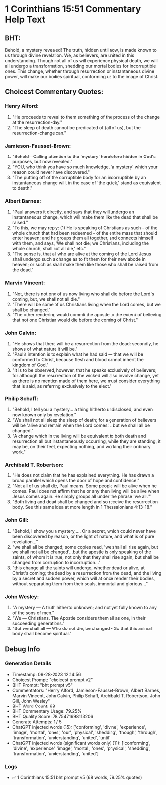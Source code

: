 # 1 Corinthians 15:51 Commentary Help Text

## BHT:
Behold, a mystery revealed! The truth, hidden until now, is made known to us through divine revelation. We, as believers, are united in this understanding. Though not all of us will experience physical death, we will all undergo a transformation, shedding our mortal bodies for incorruptible ones. This change, whether through resurrection or instantaneous divine power, will make our bodies spiritual, conforming us to the image of Christ.

## Choicest Commentary Quotes:
### Henry Alford:
1. "He proceeds to reveal to them something of the process of the change at the resurrection-day."
2. "The sleep of death cannot be predicated of (all of us), but the resurrection-change can."

### Jamieson-Fausset-Brown:
1. "Behold—Calling attention to the 'mystery' heretofore hidden in God's purposes, but now revealed."
2. "YOU, who think you have so much knowledge, 'a mystery' which your reason could never have discovered."
3. "The putting off of the corruptible body for an incorruptible by an instantaneous change will, in the case of 'the quick,' stand as equivalent to death."

### Albert Barnes:
1. "Paul answers it directly, and says that they will undergo an instantaneous change, which will make them like the dead that shall be raised."
2. "To this, we may reply: (1) He is speaking of Christians as such - of the whole church that had been redeemed - of the entire mass that should enter heaven; and he groups them all together, and connects himself with them, and says, 'We shall not die; we Christians, including the whole church, shall not all die,' etc."
3. "The sense is, that all who are alive at the coming of the Lord Jesus shall undergo such a change as to fit them for their new abode in heaven; or such as shall make them like those who shall be raised from the dead."

### Marvin Vincent:
1. "Not, there is not one of us now living who shall die before the Lord's coming, but, we shall not all die."
2. "There will be some of us Christians living when the Lord comes, but we shall be changed."
3. "The other rendering would commit the apostle to the extent of believing that not one Christian would die before the coming of Christ."

### John Calvin:
1. "He shows that there will be a resurrection from the dead: secondly, he shows of what nature it will be."
2. "Paul’s intention is to explain what he had said — that we will be conformed to Christ, because flesh and blood cannot inherit the kingdom of God."
3. "It is to be observed, however, that he speaks exclusively of believers; for although the resurrection of the wicked will also involve change, yet as there is no mention made of them here, we must consider everything that is said, as referring exclusively to the elect."

### Philip Schaff:
1. "Behold, I tell you a mystery... a thing hitherto undisclosed, and even now known only by revelation." 
2. "We shall not all sleep the sleep of death; for a generation of believers will be 'alive and remain when the Lord comes'... but we shall all be changed."
3. "A change which in the living will be equivalent to both death and resurrection all but instantaneously occurring, while they are standing, it may be, on their feet, expecting nothing, and working their ordinary work."

### Archibald T. Robertson:
1. "He does not claim that he has explained everything. He has drawn a broad parallel which opens the door of hope and confidence." 
2. "Not all of us shall die, Paul means. Some people will be alive when he comes. Paul does not affirm that he or any then living will be alive when Jesus comes again. He simply groups all under the phrase 'we all.'"
3. "Both living and dead shall be changed and so receive the resurrection body. See this same idea at more length in 1 Thessalonians 4:13-18."

### John Gill:
1. "Behold, I show you a mystery,.... Or a secret, which could never have been discovered by reason, or the light of nature, and what is of pure revelation..."
2. "we shall all be changed; some copies read, 'we shall all rise again, but we shall not all be changed'...but the apostle is only speaking of the saints, of whom it is true, not only that they shall rise again, but shall be changed from corruption to incorruption..."
3. "this change all the saints will undergo, whether dead or alive, at Christ's coming; the dead by a resurrection from the dead, and the living by a secret and sudden power, which will at once render their bodies, without separating them from their souls, immortal and glorious..."

### John Wesley:
1. "A mystery — A truth hitherto unknown; and not yet fully known to any of the sons of men."
2. "We — Christians. The Apostle considers them all as one, in their succeeding generations."
3. "But we shall all — Who do not die, be changed - So that this animal body shall become spiritual."


## Debug Info
### Generation Details
- Timestamp: 09-28-2023 12:14:56
- Choicest Prompt: "choicest prompt v2"
- BHT Prompt: "bht prompt v5"
- Commentators: "Henry Alford, Jamieson-Fausset-Brown, Albert Barnes, Marvin Vincent, John Calvin, Philip Schaff, Archibald T. Robertson, John Gill, John Wesley"
- BHT Word Count: 68
- BHT Commentary Usage: 79.25%
- BHT Quality Score: 78.75471698113206
- Generate Attempts: 1 / 5
- ChatGPT injected words (15):
	['conforming', 'divine', 'experience', 'image', 'mortal', 'ones', 'our', 'physical', 'shedding', 'though', 'through', 'transformation', 'understanding', 'united', 'until']
- ChatGPT injected words (significant words only) (11):
	['conforming', 'divine', 'experience', 'image', 'mortal', 'ones', 'physical', 'shedding', 'transformation', 'understanding', 'united']

### Logs
- ✅ 1 Corinthians 15:51 bht prompt v5 (68 words, 79.25% quotes)